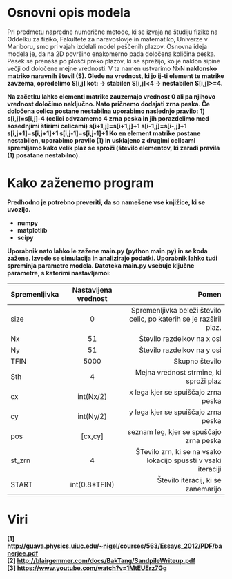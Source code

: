 
# Osnovni opis modela

Pri predmetu napredne numerične metode, ki se izvaja na študiju fizike na Oddelku za fiziko, Fakultete za naravoslovje in matematiko, Univerze v Mariboru, smo pri vajah izdelali model peščenih plazov. Osnovna ideja modela je, da na 2D površino enakomerno pada določena količina peska. Pesek se prenaša po plošči preko plazov, ki se sprežijo, ko je naklon sipine večji od določene mejne vrednosti. V ta namen ustvarimo NxN <b>naklonsko matriko<b> naravnih števil (S). Glede na vrednost, ki jo ij-ti element te matrike zavzema, opredelimo S[i,j] kot: -> stabilen S[i,j]<4 -> nestabilen S[i,j]>=4.

Na začetku lahko elementi matrike zauzemajo vrednost 0 ali pa njihovo vrednost določimo naključno. Nato pričnemo dodajati zrna peska. Če določena celica postane nestabilna uporabimo naslednjo pravilo: 1) s[i,j]=s[i,j]-4 (celici odvzamemo 4 zrna peska in jih porazdelimo med sosednjimi štirimi celicami) s[i+1,j]=s[i+1,j]+1 s[i-1,j]=s[i-,j]+1 s[i,j+1]=s[i,j+1]+1 s[i,j-1]=s[i,j-1]+1 Ko en element matrike postane nestabilen, uporabimo pravilo (1) in usklajeno z drugimi celicami spremljamo kako velik plaz se sproži (število elementov, ki zaradi pravila (1) posatane nestabilno).

# Kako zaženemo program

Predhodno je potrebno preveriti, da so namešene vse knjižice, ki se uvozijo.
  <ul>
    <li>numpy</li>
    <li>matplotlib</li>
    <li>scipy</li>
  </ul>
 
  Uporabnik nato lahko le zažene main.py (python main.py) in se koda zažene. Izvede se simulacija in analizirajo podatki.
  Uporabnik lahko tudi spreminja parametre modela. Datoteka main.py vsebuje ključne parametre, s katerimi nastavljamoi:

|Spremenljivka | Nastavljena vrednost | Pomen |
|--------------|:-----:|-----------:|
|size | 0 | Spremenljivka beleži število celic, po katerih se je razširil plaz. |
|Nx | 51 | Število razdelkov na x osi |
|Ny | 51 | Število razdelkov na y osi |
|TFIN | 5000 | Skupno število |
|Sth | 4 | Mejna vrednost strmine, ki sproži plaz |
|cx | int(Nx/2) | x lega kjer se spuiščajo zrna peska |
|cy | int(Ny/2) | y lega kjer se spuiščajo zrna peska |
|pos | [cx,cy]  | seznam leg, kjer se spuščajo zrna peska |
|st_zrn | 4 | ŠTevilo zrn, ki se na vsako lokacijo spussti v vsaki iteraciji |
|START | int(0.8*TFIN) | Število iteracij, ki se zanemarijo |

# Viri
[1] http://guava.physics.uiuc.edu/~nigel/courses/563/Essays_2012/PDF/banerjee.pdf <br>
[2] http://blairgemmer.com/docs/BakTang/SandpileWriteup.pdf <br>
[3] https://www.youtube.com/watch?v=1MtEUErz7Gg <br>
